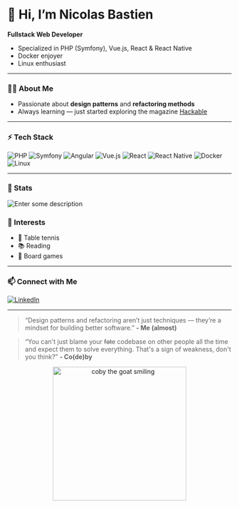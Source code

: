 # 👋 Hi, I’m Nicolas Bastien

**Fullstack Web Developer**  
- Specialized in PHP (Symfony), Vue.js, React & React Native
- Docker enjoyer
- Linux enthusiast

---

### 👨‍💻 About Me

- Passionate about **design patterns** and **refactoring methods**
- Always learning — just started exploring the magazine [Hackable](https://www.hackable.fr/)

---

### ⚡ Tech Stack

![PHP](https://img.shields.io/badge/PHP-777BB4?style=flat&logo=php&logoColor=white)
![Symfony](https://img.shields.io/badge/Symfony-000000?style=flat&logo=symfony&logoColor=white)
![Angular](https://img.shields.io/badge/Angular-DD0031?style=flat&logo=angular&logoColor=white)
![Vue.js](https://img.shields.io/badge/Vue.js-4FC08D?style=flat&logo=vue.js&logoColor=white)
![React](https://img.shields.io/badge/React-61DAFB?style=flat&logo=react&logoColor=black)
![React Native](https://img.shields.io/badge/React_Native-20232A?style=flat&logo=react&logoColor=61DAFB)
![Docker](https://img.shields.io/badge/Docker-2496ED?style=flat&logo=docker&logoColor=white)
![Linux](https://img.shields.io/badge/Linux-FCC624?style=flat&logo=linux&logoColor=black)

---

### 🚀 Stats
![Enter some description](https://leetcode-badge-sage.vercel.app/badge/bicolasnastien?theme=neutral)

### 🌟 Interests

- 🏓 Table tennis
- 📚 Reading
- 🎲 Board games

---

### 📫 Connect with Me

[![LinkedIn](https://img.shields.io/badge/LinkedIn-blue?style=flat&logo=linkedin&logoColor=white)](https://www.linkedin.com/in/nicolas-bastien-96890625a/)

---

> “Design patterns and refactoring aren’t just techniques — they’re a mindset for building better software.” **- Me (almost)**

> “You can't just blame your ~~fate~~ codebase on other people all the time and expect them to solve everything. That's a sign of weakness, don't you think?” **- Co(de)by**

<div align="center">
  <img width="300" height="300" alt="coby the goat smiling" src="https://github.com/user-attachments/assets/35cd120e-2638-47a4-b343-80f2d175d639" />
</div>



